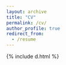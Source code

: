 ```yaml
---
layout: archive
title: "CV"
permalink: /cv/
author_profile: true
redirect_from:
  - /resume
---
```


{% include d.html %}